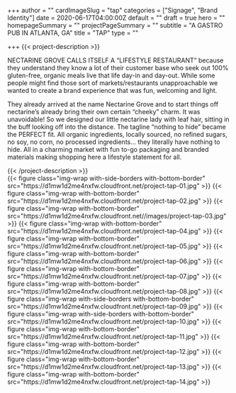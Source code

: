 +++
author = ""
cardImageSlug = "tap"
categories = ["Signage", "Brand Identity"]
date = 2020-06-17T04:00:00Z
default = ""
draft = true
hero = ""
homepageSummary = ""
projectPageSummary = ""
subtitle = "A GASTRO PUB IN ATLANTA, GA"
title = "TAP"
type = ""

+++
{{< project-description >}}
<p>NECTARINE GROVE CALLS ITSELF A “LIFESTYLE RESTAURANT” because they understand they know a lot of their customer base who seek out 100% gluten-free, organic meals live that life day-in and day-out. While some people might find those sort of markets/restaurants unapproachable we wanted to create a brand experience that was fun, welcoming and light.</p>
<p>They already arrived at the name Nectarine Grove and to start things off nectarine’s already bring their own certain “cheeky” charm. It was unavoidable! So we designed our little nectarine lady with leaf hair, sitting in the buff looking off into the distance. The tagline “nothing to hide” became the PERFECT fit. All organic ingredients, locally sourced, no refined sugars, no soy, no corn, no processed ingredients… they literally have nothing to hide. All in a charming market with fun to-go packaging and branded materials making shopping here a lifestyle statement for all.</p>
{{< /project-description >}}

<div class="project-item">
{{< figure class="img-wrap with-side-borders with-bottom-border" src="https://d1mw1d2me4nxfw.cloudfront.net/project-tap-01.jpg" >}}
{{< figure class="img-wrap with-bottom-border" src="https://d1mw1d2me4nxfw.cloudfront.net/project-tap-02.jpg" >}}
{{< figure class="img-wrap with-bottom-border" src="https://d1mw1d2me4nxfw.cloudfront.net//images/project-tap-03.jpg" >}}
{{< figure class="img-wrap with-bottom-border" src="https://d1mw1d2me4nxfw.cloudfront.net/project-tap-04.jpg" >}}
{{< figure class="img-wrap with-bottom-border" src="https://d1mw1d2me4nxfw.cloudfront.net/project-tap-05.jpg" >}}
{{< figure class="img-wrap with-bottom-border" src="https://d1mw1d2me4nxfw.cloudfront.net/project-tap-06.jpg" >}}
{{< figure class="img-wrap with-bottom-border" src="https://d1mw1d2me4nxfw.cloudfront.net/project-tap-07.jpg" >}}
{{< figure class="img-wrap with-bottom-border" src="https://d1mw1d2me4nxfw.cloudfront.net/project-tap-08.jpg" >}}
{{< figure class="img-wrap with-side-borders with-bottom-border" src="https://d1mw1d2me4nxfw.cloudfront.net/project-tap-09.jpg" >}}
{{< figure class="img-wrap with-side-borders with-bottom-border" src="https://d1mw1d2me4nxfw.cloudfront.net/project-tap-10.jpg" >}}
{{< figure class="img-wrap with-bottom-border" src="https://d1mw1d2me4nxfw.cloudfront.net/project-tap-11.jpg" >}}
{{< figure class="img-wrap with-bottom-border" src="https://d1mw1d2me4nxfw.cloudfront.net/project-tap-12.jpg" >}}
{{< figure class="img-wrap with-bottom-border" src="https://d1mw1d2me4nxfw.cloudfront.net/project-tap-13.jpg" >}}
{{< figure class="img-wrap with-bottom-border" src="https://d1mw1d2me4nxfw.cloudfront.net/project-tap-14.jpg" >}}
</div>